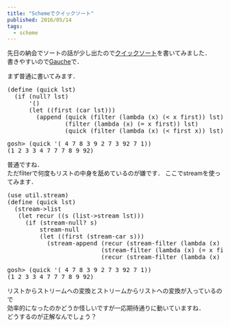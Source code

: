 ```yaml
---
title: "Schemeでクイックソート"
published: 2016/05/14
tags:
  - scheme
---
```


<p>先日の納会でソートの話が少し出たので<a class="keyword" href="http://d.hatena.ne.jp/keyword/%A5%AF%A5%A4%A5%C3%A5%AF%A5%BD%A1%BC%A5%C8">クイックソート</a>を書いてみました．<br/>
書きやすいので<a class="keyword" href="http://d.hatena.ne.jp/keyword/Gauche">Gauche</a>で．</p>

<p>まず普通に書いてみます．</p>

<pre class="code lang-scheme" data-lang="scheme" data-unlink><span class="synSpecial">(</span><span class="synStatement">define</span> <span class="synSpecial">(</span>quick lst<span class="synSpecial">)</span>
  <span class="synSpecial">(</span><span class="synStatement">if</span> <span class="synSpecial">(</span><span class="synIdentifier">null?</span> lst<span class="synSpecial">)</span>
      <span class="synSpecial">'()</span>
      <span class="synSpecial">(</span><span class="synStatement">let</span> <span class="synSpecial">((</span>first <span class="synSpecial">(</span><span class="synIdentifier">car</span> lst<span class="synSpecial">)))</span>
        <span class="synSpecial">(</span><span class="synIdentifier">append</span> <span class="synSpecial">(</span>quick <span class="synSpecial">(</span><span class="synIdentifier">filter</span> <span class="synSpecial">(</span><span class="synStatement">lambda</span> <span class="synSpecial">(</span>x<span class="synSpecial">)</span> <span class="synSpecial">(</span><span class="synIdentifier">&lt;</span> x first<span class="synSpecial">))</span> lst<span class="synSpecial">))</span>
                <span class="synSpecial">(</span><span class="synIdentifier">filter</span> <span class="synSpecial">(</span><span class="synStatement">lambda</span> <span class="synSpecial">(</span>x<span class="synSpecial">)</span> <span class="synSpecial">(</span><span class="synIdentifier">=</span> x first<span class="synSpecial">))</span> lst<span class="synSpecial">)</span>
                <span class="synSpecial">(</span>quick <span class="synSpecial">(</span><span class="synIdentifier">filter</span> <span class="synSpecial">(</span><span class="synStatement">lambda</span> <span class="synSpecial">(</span>x<span class="synSpecial">)</span> <span class="synSpecial">(</span><span class="synIdentifier">&lt;</span> first x<span class="synSpecial">))</span> lst<span class="synSpecial">))))))</span>
</pre>




<pre class="code" data-lang="" data-unlink>gosh&gt; (quick &#39;( 4 7 8 3 9 2 7 3 92 7 1))
(1 2 3 3 4 7 7 7 8 9 92)</pre>


<p>普通ですね．<br/>
ただfilterで何度もリストの中身を舐めているのが嫌です．
ここでstreamを使ってみます．</p>

<pre class="code lang-scheme" data-lang="scheme" data-unlink><span class="synSpecial">(</span>use util.stream<span class="synSpecial">)</span>
<span class="synSpecial">(</span><span class="synStatement">define</span> <span class="synSpecial">(</span>quick lst<span class="synSpecial">)</span>
  <span class="synSpecial">(</span>stream-&gt;list
   <span class="synSpecial">(</span><span class="synStatement">let</span> recur <span class="synSpecial">((</span>s <span class="synSpecial">(</span>list-&gt;stream lst<span class="synSpecial">)))</span>
     <span class="synSpecial">(</span><span class="synStatement">if</span> <span class="synSpecial">(</span>stream-null? s<span class="synSpecial">)</span>
         stream-null
         <span class="synSpecial">(</span><span class="synStatement">let</span> <span class="synSpecial">((</span>first <span class="synSpecial">(</span>stream-car s<span class="synSpecial">)))</span>
           <span class="synSpecial">(</span>stream-append <span class="synSpecial">(</span>recur <span class="synSpecial">(</span>stream-filter <span class="synSpecial">(</span><span class="synStatement">lambda</span> <span class="synSpecial">(</span>x<span class="synSpecial">)</span> <span class="synSpecial">(</span><span class="synIdentifier">&lt;</span> x first<span class="synSpecial">))</span> s<span class="synSpecial">))</span>
                          <span class="synSpecial">(</span>stream-filter <span class="synSpecial">(</span><span class="synStatement">lambda</span> <span class="synSpecial">(</span>x<span class="synSpecial">)</span> <span class="synSpecial">(</span><span class="synIdentifier">=</span> x first<span class="synSpecial">))</span> s<span class="synSpecial">)</span>
                          <span class="synSpecial">(</span>recur <span class="synSpecial">(</span>stream-filter <span class="synSpecial">(</span><span class="synStatement">lambda</span> <span class="synSpecial">(</span>x<span class="synSpecial">)</span> <span class="synSpecial">(</span><span class="synIdentifier">&lt;</span> first x<span class="synSpecial">))</span> s<span class="synSpecial">))))))))</span>
</pre>




<pre class="code" data-lang="" data-unlink>gosh&gt; (quick &#39;( 4 7 8 3 9 2 7 3 92 7 1))
(1 2 3 3 4 7 7 7 8 9 92)</pre>


<p>リストからストリームへの変換とストリームからリストへの変換が入っているので<br/>
効率的になったのかどうか怪しいですが一応期待通りに動いていますね．<br/>
どうするのが正解なんでしょう？</p>


